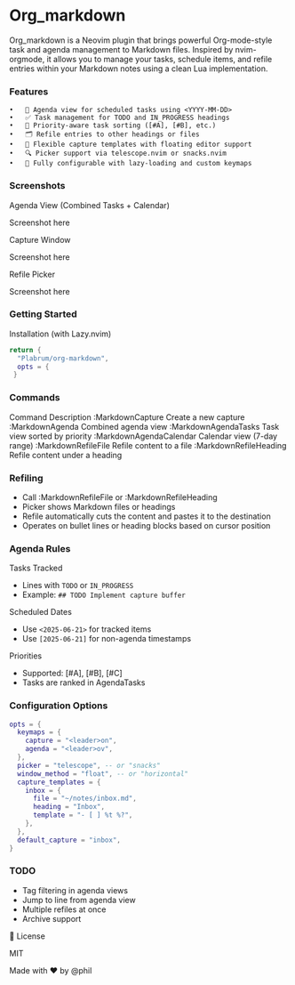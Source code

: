 # Org_markdown

Org_markdown is a Neovim plugin that brings powerful Org-mode-style task and agenda management to Markdown files. Inspired by nvim-orgmode, it allows you to manage your tasks, schedule items, and refile entries within your Markdown notes using a clean Lua implementation.

### Features
	•	📅 Agenda view for scheduled tasks using <YYYY-MM-DD>
	•	✅ Task management for TODO and IN_PROGRESS headings
	•	🔼 Priority-aware task sorting ([#A], [#B], etc.)
	•	🗂 Refile entries to other headings or files
	•	📝 Flexible capture templates with floating editor support
	•	🔍 Picker support via telescope.nvim or snacks.nvim
	•	🔧 Fully configurable with lazy-loading and custom keymaps


### Screenshots

Agenda View (Combined Tasks + Calendar)

Screenshot here

Capture Window

Screenshot here

Refile Picker

Screenshot here


### Getting Started

Installation (with Lazy.nvim)

```lua
return {
  "Plabrum/org-markdown",
  opts = {
 }
```


### Commands

Command	Description
:MarkdownCapture	Create a new capture
:MarkdownAgenda	Combined agenda view
:MarkdownAgendaTasks	Task view sorted by priority
:MarkdownAgendaCalendar	Calendar view (7-day range)
:MarkdownRefileFile	Refile content to a file
:MarkdownRefileHeading	Refile content under a heading



### Refiling
  - Call :MarkdownRefileFile or :MarkdownRefileHeading
  - Picker shows Markdown files or headings
  - Refile automatically cuts the content and pastes it to the destination
  - Operates on bullet lines or heading blocks based on cursor position


### Agenda Rules

Tasks Tracked
  - Lines with `TODO` or `IN_PROGRESS`
  - Example: `## TODO Implement capture buffer`

Scheduled Dates
  - Use `<2025-06-21>` for tracked items
  - Use `[2025-06-21]` for non-agenda timestamps

Priorities
  - Supported: [#A], [#B], [#C]
  - Tasks are ranked in AgendaTasks


### Configuration Options

```lua
opts = {
  keymaps = {
    capture = "<leader>on",
    agenda = "<leader>ov",
  },
  picker = "telescope", -- or "snacks"
  window_method = "float", -- or "horizontal"
  capture_templates = {
    inbox = {
      file = "~/notes/inbox.md",
      heading = "Inbox",
      template = "- [ ] %t %?",
    },
  },
  default_capture = "inbox",
}
```


### TODO
  - Tag filtering in agenda views
  - Jump to line from agenda view
  - Multiple refiles at once
  - Archive support


📄 License

MIT

Made with ❤️ by @phil
